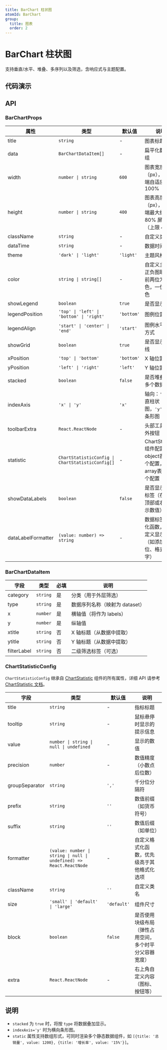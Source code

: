 ```yaml
---
title: BarChart 柱状图
atomId: BarChart
group:
  title: 图表
  order: 2
---
```


# BarChart 柱状图

支持垂直/水平、堆叠、多序列以及筛选，含响应式与主题配置。

## 代码演示

<code src="../demos/charts/bar/bar.tsx" background="var(--main-bg-color)" iframe=540></code>
<code src="../demos/charts/bar/bar-stacked.tsx" background="var(--main-bg-color)" title="堆叠柱状图" iframe=540></code>
<code src="../demos/charts/bar/bar-negative.tsx" background="var(--main-bg-color)" title="正负柱状图" iframe=540></code>
<code src="../demos/charts/bar/bar-horizontal.tsx" background="var(--main-bg-color)" title="条形图（横向）" iframe=540></code>
<code src="../demos/charts/bar/bar-horizontal-stacked.tsx" background="var(--main-bg-color)" title="条形堆叠图（横向堆叠）" iframe=540></code>
<code src="../demos/charts/bar/bar-with-labels.tsx" background="var(--main-bg-color)" title="带数据标签" iframe=540></code>

## API

### BarChartProps

| 属性           | 类型                                             | 默认值     | 说明                                                          |
| -------------- | ------------------------------------------------ | ---------- | ------------------------------------------------------------- |
| title          | `string`                                         | -          | 图表标题                                                      |
| data           | `BarChartDataItem[]`                             | -          | 扁平化数据数组                                                |
| width          | `number \| string`                               | `600`      | 图表宽度（px），移动端自适应为 100%                           |
| height         | `number \| string`                               | `400`      | 图表高度（px），移动端最大约 80% 屏宽（上限 400）             |
| className      | `string`                                         | -          | 自定义类名                                                    |
| dataTime       | `string`                                         | -          | 数据时间                                                      |
| theme          | `'dark' \| 'light'`                              | `'light'`  | 主题风格                                                      |
| color          | `string \| string[]`                             | -          | 自定义主色；正负图取数组前两位为正/负色，一位则单色           |
| showLegend     | `boolean`                                        | `true`     | 是否显示图例                                                  |
| legendPosition | `'top' \| 'left' \| 'bottom' \| 'right'`         | `'bottom'` | 图例位置                                                      |
| legendAlign    | `'start' \| 'center' \| 'end'`                   | `'start'`  | 图例水平对齐方式                                              |
| showGrid       | `boolean`                                        | `true`     | 是否显示网格线                                                |
| xPosition      | `'top' \| 'bottom'`                              | `'bottom'` | X 轴位置                                                      |
| yPosition      | `'left' \| 'right'`                              | `'left'`   | Y 轴位置                                                      |
| stacked        | `boolean`                                        | `false`    | 是否堆叠显示多个数据集                                        |
| indexAxis      | `'x' \| 'y'`                                     | `'x'`      | 轴向：`'x'` 垂直柱状图，`'y'` 水平条形图                      |
| toolbarExtra   | `React.ReactNode`                                | -          | 头部工具条额外按钮                                            |
| statistic      | `ChartStatisticConfig \| ChartStatisticConfig[]` | -          | ChartStatistic组件配置：object表示单个配置，array表示多个配置 |
| showDataLabels | `boolean`                                        | `false`    | 是否显示数据标签（在柱子顶部或右侧显示数值）                  |
| dataLabelFormatter | `(value: number) => string`                  | -          | 数据标签格式化函数，可自定义显示格式（如添加单位、格式化数字）|

### BarChartDataItem

| 字段        | 类型     | 必填 | 说明                           |
| ----------- | -------- | ---- | ------------------------------ |
| category    | `string` | 是   | 分类（用于外层筛选）           |
| type        | `string` | 是   | 数据序列名称（映射为 dataset） |
| x           | `number` | 是   | 横轴值（将作为 labels）        |
| y           | `number` | 是   | 纵轴值                         |
| xtitle      | `string` | 否   | X 轴标题（从数据中提取）       |
| ytitle      | `string` | 否   | Y 轴标题（从数据中提取）       |
| filterLabel | `string` | 否   | 二级筛选标签（可选）           |

### ChartStatisticConfig

`ChartStatisticConfig` 继承自 [ChartStatistic](/components/chart-statistic#chartstatisticprops) 组件的所有属性，详细 API 请参考 [ChartStatistic 文档](/components/chart-statistic)。

| 字段           | 类型                                                                | 默认值      | 说明                                                   |
| -------------- | ------------------------------------------------------------------- | ----------- | ------------------------------------------------------ |
| title          | `string`                                                            | -           | 指标标题                                               |
| tooltip        | `string`                                                            | -           | 鼠标悬停时显示的提示信息                               |
| value          | `number \| string \| null \| undefined`                             | -           | 显示的数值                                             |
| precision      | `number`                                                            | -           | 数值精度（小数点后位数）                               |
| groupSeparator | `string`                                                            | `','`       | 千分位分隔符                                           |
| prefix         | `string`                                                            | `''`        | 数值前缀（如货币符号）                                 |
| suffix         | `string`                                                            | `''`        | 数值后缀（如单位）                                     |
| formatter      | `(value: number \| string \| null \| undefined) => React.ReactNode` | -           | 自定义格式化函数，优先级高于其他格式化选项             |
| className      | `string`                                                            | `''`        | 自定义类名                                             |
| size           | `'small' \| 'default' \| 'large'`                                   | `'default'` | 组件尺寸                                               |
| block          | `boolean`                                                           | `false`     | 是否使用块级布局（弹性占用空间，多个时平分父容器宽度） |
| extra          | `React.ReactNode`                                                   | -           | 右上角自定义内容（图标、按钮等）                       |

## 说明

- `stacked` 为 `true` 时，将按 `type` 将数据叠加显示。
- `indexAxis='y'` 时为横向条形图。
- `static` 属性支持数组形式，可同时渲染多个静态数据组件，如 `[{title: '总销量', value: 1200}, {title: '增长率', value: '15%'}]`。
